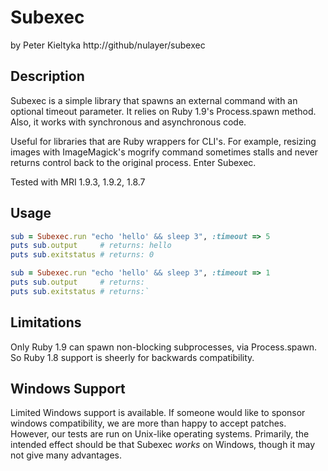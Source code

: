 # Subexec
by Peter Kieltyka
http://github/nulayer/subexec

## Description

Subexec is a simple library that spawns an external command with
an optional timeout parameter. It relies on Ruby 1.9's Process.spawn
method. Also, it works with synchronous and asynchronous code.

Useful for libraries that are Ruby wrappers for CLI's. For example,
resizing images with ImageMagick's mogrify command sometimes stalls
and never returns control back to the original process. Enter Subexec.

Tested with MRI 1.9.3, 1.9.2, 1.8.7

## Usage

```ruby
sub = Subexec.run "echo 'hello' && sleep 3", :timeout => 5
puts sub.output     # returns: hello
puts sub.exitstatus # returns: 0

sub = Subexec.run "echo 'hello' && sleep 3", :timeout => 1
puts sub.output     # returns:
puts sub.exitstatus # returns:`
```

## Limitations

Only Ruby 1.9 can spawn non-blocking subprocesses, via Process.spawn.
So Ruby 1.8 support is sheerly for backwards compatibility.

## Windows Support

Limited Windows support is available. If someone would like to sponsor
windows compatibility, we are more than happy to accept patches. However,
our tests are run on Unix-like operating systems. Primarily, the intended
effect should be that Subexec *works* on Windows, though it may not give
many advantages.
